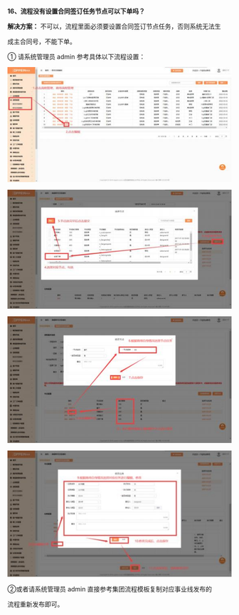 <a name="bookmark16"></a>**16、流程没有设置合同签订任务节点可以下单吗？**

**解决方案：**  不可以，流程里面必须要设置合同签订节点任务，否则系统无法生

成主合同号，不能下单。

① 请系统管理员 admin 参考具体以下流程设置：


![](Aspose.Words.eb490ba2-daeb-4174-bad4-3ebc8873f1e2.018.jpeg)

![](Aspose.Words.eb490ba2-daeb-4174-bad4-3ebc8873f1e2.019.jpeg)

![](Aspose.Words.eb490ba2-daeb-4174-bad4-3ebc8873f1e2.020.jpeg)


![](Aspose.Words.eb490ba2-daeb-4174-bad4-3ebc8873f1e2.021.jpeg)

②或者请系统管理员 admin 直接参考集团流程模板复制对应事业线发布的

流程重新发布即可。

